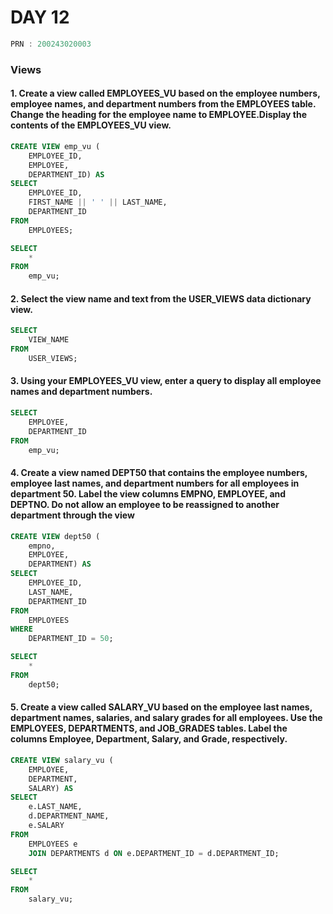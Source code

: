 # DAY 12

```C
PRN : 200243020003
```

### Views
#### 1. Create a view called EMPLOYEES_VU based on the employee numbers, employee names, and department numbers from the EMPLOYEES table. Change the heading for the employee name to EMPLOYEE.Display the contents of the EMPLOYEES_VU view. 
```sql
CREATE VIEW emp_vu (
	EMPLOYEE_ID,
	EMPLOYEE,
	DEPARTMENT_ID) AS
SELECT
	EMPLOYEE_ID,
	FIRST_NAME || ' ' || LAST_NAME,
	DEPARTMENT_ID
FROM
	EMPLOYEES;

SELECT
	*
FROM
	emp_vu;
```
#### 2. Select the view name and text from the USER_VIEWS data dictionary view.
```sql
SELECT
	VIEW_NAME
FROM
	USER_VIEWS;
```
#### 3. Using your EMPLOYEES_VU view, enter a query to display all employee names and department numbers.
```sql
SELECT
	EMPLOYEE,
	DEPARTMENT_ID
FROM
	emp_vu;
```

#### 4. Create a view named DEPT50 that contains the employee numbers, employee last names, and department numbers for all employees in department 50. Label the view columns EMPNO, EMPLOYEE, and DEPTNO. Do not allow an employee to be reassigned to another department through the view
```sql
CREATE VIEW dept50 (
	empno,
	EMPLOYEE,
	DEPARTMENT) AS
SELECT
	EMPLOYEE_ID,
	LAST_NAME,
	DEPARTMENT_ID
FROM
	EMPLOYEES
WHERE
	DEPARTMENT_ID = 50;

SELECT
	*
FROM
	dept50;
```

#### 5. Create a view called SALARY_VU based on the employee last names, department names, salaries, and salary grades for all employees. Use the EMPLOYEES, DEPARTMENTS, and JOB_GRADES tables. Label the columns Employee, Department, Salary, and Grade, respectively.
```sql
CREATE VIEW salary_vu (
	EMPLOYEE,
	DEPARTMENT,
	SALARY) AS
SELECT
	e.LAST_NAME,
	d.DEPARTMENT_NAME,
	e.SALARY
FROM
	EMPLOYEES e
	JOIN DEPARTMENTS d ON e.DEPARTMENT_ID = d.DEPARTMENT_ID;

SELECT
	*
FROM
	salary_vu;
```





